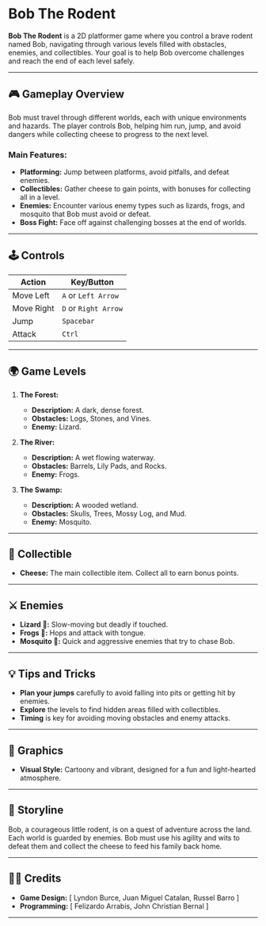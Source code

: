 # Bob The Rodent

**Bob The Rodent** is a 2D platformer game where you control a brave rodent named Bob, navigating through various levels filled with obstacles, enemies, and collectibles. Your goal is to help Bob overcome challenges and reach the end of each level safely.

---

## 🎮 **Gameplay Overview**

Bob must travel through different worlds, each with unique environments and hazards. The player controls Bob, helping him run, jump, and avoid dangers while collecting cheese to progress to the next level.

### **Main Features:**

- **Platforming:** Jump between platforms, avoid pitfalls, and defeat enemies.
- **Collectibles:** Gather cheese to gain points, with bonuses for collecting all in a level.
- **Enemies:** Encounter various enemy types such as lizards, frogs, and mosquito that Bob must avoid or defeat.
- **Boss Fight:** Face off against challenging bosses at the end of worlds.

---

## 🕹️ **Controls**

| Action        | Key/Button          |
| ------------- | ------------------- |
| Move Left     | `A` or `Left Arrow`  |
| Move Right    | `D` or `Right Arrow` |
| Jump          | `Spacebar`           |
| Attack        | `Ctrl`               |

---

## 🌍 **Game Levels**

1. **The Forest:**
   - **Description:** A dark, dense forest.
   - **Obstacles:** Logs, Stones, and Vines.
   - **Enemy:** Lizard.

2. **The River:**
   - **Description:** A wet flowing waterway.
   - **Obstacles:** Barrels, Lily Pads, and Rocks.
   - **Enemy:** Frogs.

3. **The Swamp:**
   - **Description:** A wooded wetland.
   - **Obstacles:** Skulls, Trees, Mossy Log, and Mud.
   - **Enemy:** Mosquito.

---

## 🧀 **Collectible**

- **Cheese:** The main collectible item. Collect all to earn bonus points.

---

## ⚔️ **Enemies**

- **Lizard 🦎:** Slow-moving but deadly if touched.
- **Frogs 🐸:** Hops and attack with tongue.
- **Mosquito 🦟:** Quick and aggressive enemies that try to chase Bob.

---

## 💡 **Tips and Tricks**

- **Plan your jumps** carefully to avoid falling into pits or getting hit by enemies.
- **Explore** the levels to find hidden areas filled with collectibles.
- **Timing** is key for avoiding moving obstacles and enemy attacks.

---

## 🎨 **Graphics**

- **Visual Style:** Cartoony and vibrant, designed for a fun and light-hearted atmosphere.

---

## 📖 **Storyline**

Bob, a courageous little rodent, is on a quest of adventure across the land. Each world is guarded by enemies. Bob must use his agility and wits to defeat them and collect the cheese to feed his family back home.

---

## 👨‍💻 **Credits**

- **Game Design:** [
    Lyndon Burce,
    Juan Miguel Catalan, 
    Russel Barro
    ]
- **Programming:** [
    Felizardo Arrabis,
    John Christian Bernal
    ]

---
